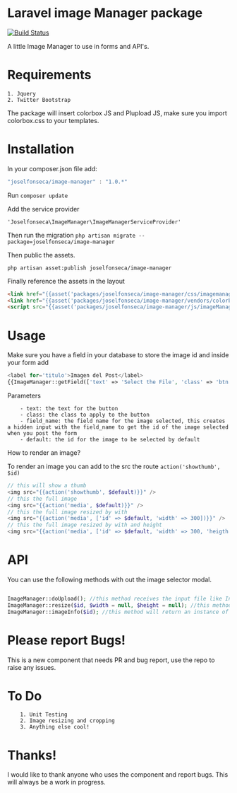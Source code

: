 Laravel image Manager package 
=============================

[![Build Status](https://travis-ci.org/joselfonseca/image-manager.svg?branch=master)](https://travis-ci.org/joselfonseca/image-manager)

A little Image Manager to use in forms and API's.

Requirements
============================
    1. Jquery
    2. Twitter Bootstrap

The package will insert colorbox JS and Plupload JS, make sure you import colorbox.css to your templates.


Installation
============================
In your composer.json file add:

```js
"joselfonseca/image-manager" : "1.0.*"
```

Run `composer update`

Add the service provider

`'Joselfonseca\ImageManager\ImageManagerServiceProvider'`

Then run the migration
`php artisan migrate --package=joselfonseca/image-manager`

Then public the assets.

`php artisan asset:publish joselfonseca/image-manager`

Finally reference the assets in the layout

```html
<link href="{{asset('packages/joselfonseca/image-manager/css/imagemanager.css')}}" rel="stylesheet">
<link href="{{asset('packages/joselfonseca/image-manager/vendors/colorbox/colorbox.css')}}" rel="stylesheet">
<script src="{{asset('packages/joselfonseca/image-manager/js/imageManager.min.js')}}"></script>
```

Usage
================================

Make sure you have a field in your database to store the image id and inside your form add

```php
<label for='titulo'>Imagen del Post</label>
{{ImageManager::getField(['text' => 'Select the File', 'class' => 'btn btn-primary', 'field_name' => 'your_field_name', 'default' => '12'])}}
```

Parameters
```
    - text: the text for the button
    - class: the class to apply to the button
    - field_name: the field name for the image selected, this creates a hidden input with the field_name to get the id of the image selected when you post the form
    - default: the id for the image to be selected by default
```

How to render an image?

To render an image you can add to the src the route `action('showthumb', $id)`

```php
// this will show a thumb
<img src="{{action('showthumb', $default)}}" />
// this the full image
<img src="{{action('media', $default)}}" />
// this the full image resized by with
<img src="{{action('media', ['id' => $default, 'width' => 300])}}" />
// this the full image resized by with and height
<img src="{{action('media', ['id' => $default, 'width' => 300, 'heigth' => 300])}}" />
```

API
===============================

You can use the following methods with out the image selector modal.

```php

ImageManager::doUpload(); //this method receives the input file like Input::file('file')
ImageManager::resize($id, $width = null, $height = null); //this method will render the image according to the parameters
ImageManager::imageInfo($id); //this method will return an instance of Joselfonseca\ImageManager\Models\ImageManagerFiles which is the eloquent model for the image_manager_files table for the id given.

```

Please report Bugs!
===============================

This is a new component that needs PR and bug report, use the repo to raise any issues.

To Do
================================
```
    1. Unit Testing
    2. Image resizing and cropping
    3. Anything else cool!
```

Thanks!
================================

I would like to thank anyone who uses the component and report bugs. This will always be a work in progress.
